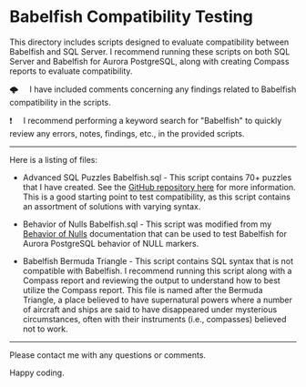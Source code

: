 # Babelfish Compatibility Testing

This directory includes scripts designed to evaluate compatibility between Babelfish and SQL Server.  I recommend running these scripts on both SQL Server and Babelfish for Aurora PostgreSQL, along with creating Compass reports to evaluate compatibility.

🌩️&nbsp;&nbsp;&nbsp;&nbsp;&nbsp;I have included comments concerning any findings related to Babelfish compatibility in the scripts.  

❗&nbsp;&nbsp;&nbsp;&nbsp;&nbsp;I recommend performing a keyword search for "Babelfish" to quickly review any errors, notes, findings, etc., in the provided scripts.

-----------

Here is a listing of files:

*  Advanced SQL Puzzles Babelfish.sql - This script contains 70+ puzzles that I have created.  See the [GitHub repository here](https://github.com/smpetersgithub/AdvancedSQLPuzzles/tree/main/Advanced%20SQL%20Puzzles) for more information.  This is a good starting point to test compatibility, as this script contains an assortment of solutions with varying syntax.

*  Behavior of Nulls Babelfish.sql - This script was modified from my [Behavior of Nulls](https://github.com/smpetersgithub/AdvancedSQLPuzzles/tree/main/Database%20Articles/Behavior%20Of%20Nulls) documentation that can be used to test Babelfish for Aurora PostgreSQL behavior of NULL markers.

*  Babelfish Bermuda Triangle - This script contains SQL syntax that is not compatible with Babelfish.  I recommend running this script along with a Compass report and reviewing the output to understand how to best utilize the Compass report.  This file is named after the Bermuda Triangle, a place believed to have supernatural powers where a number of aircraft and ships are said to have disappeared under mysterious circumstances, often with their instruments (i.e., compasses) believed not to work.

---------------------

Please contact me with any questions or comments.

Happy coding.

